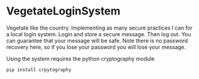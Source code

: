 # VegetateLoginSystem
Vegetate like the country. Implementing as many secure practices I can for a local login system. Login and store a secure message. Then log out. You can guarantee that your message will be safe. Note there is no password recovery here, so if you lose your password you will lose your message.

Using the system requires the python cryptography module

```
pip install crpytography
```
